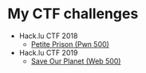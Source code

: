 # My CTF challenges
- Hack.lu CTF 2018
	- [Petite Prison (Pwn 500)](petite-prison/)
- Hack.lu CTF 2019
    - [Save Our Planet (Web 500)](save-our-planet/)
